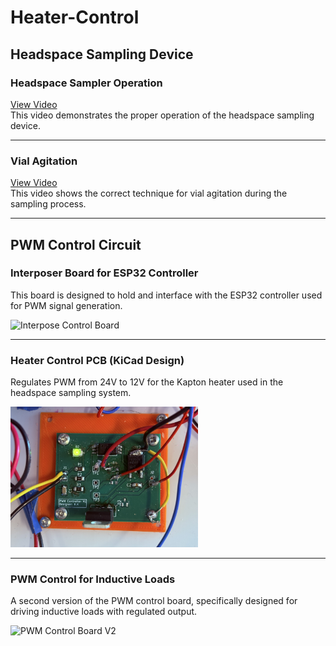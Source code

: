 # Heater-Control

## Headspace Sampling Device

### Headspace Sampler Operation

[View Video](/Documents/Videos/Headspace%20Sampling%20Device%20Operation.MP4)  
This video demonstrates the proper operation of the headspace sampling device.

---

### Vial Agitation

[View Video](/Documents/Videos/Vial%20Agitation.mp4)  
This video shows the correct technique for vial agitation during the sampling process.

---

## PWM Control Circuit

### Interposer Board for ESP32 Controller

This board is designed to hold and interface with the ESP32 controller used for PWM signal generation.

<img src="ESP32%25Interpose/Images/Interpose.JPEG" width="300" alt="Interpose Control Board">

---

### Heater Control PCB (KiCad Design)

Regulates PWM from 24V to 12V for the Kapton heater used in the headspace sampling system.

<img src="Heater-Control-PCB/Images/PWM%20controller%20V1.JPEG" width="300" alt="PWM Control Board V1">

---

### PWM Control for Inductive Loads

A second version of the PWM control board, specifically designed for driving inductive loads with regulated output.

<img src="PWM%25Control%25Circuit/Images/PWM%20controller%20V2.JPEG" width="300" alt="PWM Control Board V2">
